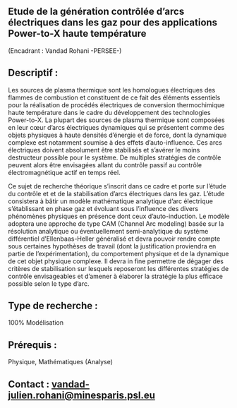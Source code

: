 ## Etude de la génération contrôlée d’arcs électriques dans les gaz pour des applications Power-to-X haute température

(Encadrant : Vandad Rohani -PERSEE-)

## Descriptif :

Les sources de plasma thermique sont les homologues électriques des flammes de combustion et constituent de ce fait des éléments essentiels pour la réalisation de procédés électriques de conversion thermochimique haute température dans le cadre du développement des technologies Power-to-X. La plupart des sources de plasma thermique sont composées en leur cœur d’arcs électriques dynamiques qui se présentent comme des objets physiques à haute densités d’énergie et de force, dont la dynamique complexe est notamment soumise à des effets d’auto-influence. Ces arcs électriques doivent absolument être stabilisés et s’avérer le moins destructeur possible pour le système. De multiples stratégies de contrôle peuvent alors être envisagées allant du contrôle passif au contrôle électromagnétique actif en temps réel.

Ce sujet de recherche théorique s’inscrit dans ce cadre et porte sur l’étude du contrôle et et de la stabilisation d’arcs électriques dans les gaz. L’étude consistera à bâtir un modèle mathématique analytique d’arc électrique s’établissant en phase gaz et évoluant sous l’influence des divers phénomènes physiques en présence dont ceux d’auto-induction. Le modèle adoptera une approche de type CAM (Channel Arc modeling) basée sur la résolution analytique ou éventuellement semi-analytique du système différentiel d’Ellenbaas-Heller généralisé et devra pouvoir rendre compte sous certaines hypothèses de travail (dont la justification proviendra en partie de l’expérimentation), du comportement physique et de la dynamique de cet objet physique complexe. Il devra in fine permettre de dégager des critères de stabilisation sur lesquels reposeront les différentes stratégies de contrôle envisageables et d’amener à élaborer la stratégie la plus efficace possible selon le type d’arc.

## Type de recherche :

100% Modélisation

## Prérequis :

Physique, Mathématiques (Analyse)

## Contact : [vandad-julien.rohani@minesparis.psl.eu](mailto:vandad-julien.rohani@minesparis.psl.eu)
